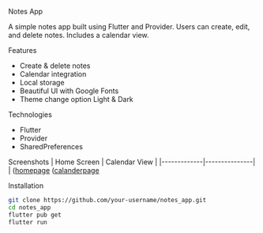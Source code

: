  Notes App

A simple notes app built using Flutter and Provider. Users can create, edit, and delete notes. Includes a calendar view.

 Features
- Create & delete notes
- Calendar integration
- Local storage
- Beautiful UI with Google Fonts
- Theme change option Light & Dark

 Technologies
- Flutter
- Provider
- SharedPreferences

 Screenshots
| Home Screen | Calendar View |
|-------------|---------------|
| ([homepage](https://github.com/user-attachments/assets/bb9185bc-7c0e-4489-8c18-21b8fc11e178)
 ([calanderpage](https://github.com/user-attachments/assets/ed3be293-a414-4c4f-9695-d14c86ad1c5b)

 Installation
```bash
git clone https://github.com/your-username/notes_app.git
cd notes_app
flutter pub get
flutter run

